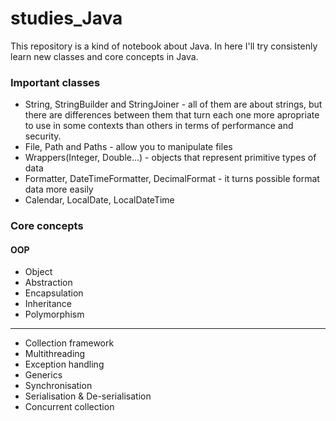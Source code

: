 # studies_Java
This repository is a kind of notebook about Java. In here I'll try consistenly learn new classes and core concepts in Java.

### Important classes
- String, StringBuilder and StringJoiner - all of them are about strings, but there are differences between them that turn each one more apropriate to use in some contexts than others in terms of performance and security.
- File, Path and Paths - allow you to manipulate files
- Wrappers(Integer, Double...) - objects that represent primitive types of data
- Formatter, DateTimeFormatter, DecimalFormat - it turns possible format data more easily
- Calendar, LocalDate, LocalDateTime

### Core concepts
#### OOP
- Object
- Abstraction
- Encapsulation
- Inheritance
- Polymorphism
-------------------------
- Collection framework
- Multithreading
- Exception handling
- Generics
- Synchronisation
- Serialisation & De-serialisation
- Concurrent collection
